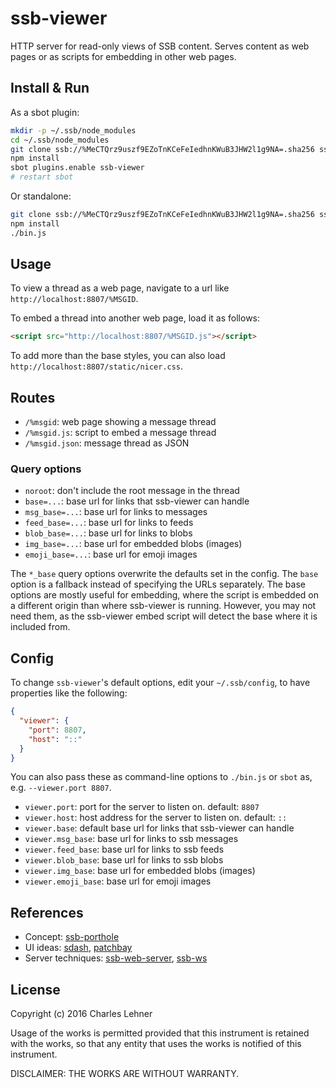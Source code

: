 # ssb-viewer

HTTP server for read-only views of SSB content. Serves content as web pages or as scripts for embedding in other web pages.

## Install & Run

As a sbot plugin:
```sh
mkdir -p ~/.ssb/node_modules
cd ~/.ssb/node_modules
git clone ssb://%MeCTQrz9uszf9EZoTnKCeFeIedhnKWuB3JHW2l1g9NA=.sha256 ssb-viewer && cd ssb-viewer
npm install
sbot plugins.enable ssb-viewer
# restart sbot
```

Or standalone:
```sh
git clone ssb://%MeCTQrz9uszf9EZoTnKCeFeIedhnKWuB3JHW2l1g9NA=.sha256 ssb-viewer && cd ssb-viewer
npm install
./bin.js
```

## Usage

To view a thread as a web page, navigate to a url like `http://localhost:8807/%MSGID`.

To embed a thread into another web page, load it as follows:

```html
<script src="http://localhost:8807/%MSGID.js"></script>
```

To add more than the base styles, you can also load `http://localhost:8807/static/nicer.css`.

## Routes

- `/%msgid`: web page showing a message thread
- `/%msgid.js`: script to embed a message thread
- `/%msgid.json`: message thread as JSON

### Query options

- `noroot`: don't include the root message in the thread
- `base=...`: base url for links that ssb-viewer can handle
- `msg_base=...`: base url for links to messages
- `feed_base=...`: base url for links to feeds
- `blob_base=...`: base url for links to blobs
- `img_base=...`: base url for embedded blobs (images)
- `emoji_base=...`: base url for emoji images

The `*_base` query options overwrite the defaults set in the config.
The `base` option is a fallback instead of specifying the URLs separately.
The base options are mostly useful for embedding, where the script is embedded
on a different origin than where ssb-viewer is running. However, you may not
need them, as the ssb-viewer embed script will detect the base where it is
included from.

## Config

To change `ssb-viewer`'s default options, edit your `~/.ssb/config`, to have
properties like the following:
```json
{
  "viewer": {
    "port": 8807,
    "host": "::"
  }
}
```
You can also pass these as command-line options to `./bin.js` or `sbot` as,
e.g. `--viewer.port 8807`.

- `viewer.port`: port for the server to listen on. default: `8807`
- `viewer.host`: host address for the server to listen on. default: `::`
- `viewer.base`: default base url for links that ssb-viewer can handle
- `viewer.msg_base`: base url for links to ssb messages
- `viewer.feed_base`: base url for links to ssb feeds
- `viewer.blob_base`: base url for links to ssb blobs
- `viewer.img_base`: base url for embedded blobs (images)
- `viewer.emoji_base`: base url for emoji images

## References

- Concept: [ssb-porthole][]
- UI ideas: [sdash][], [patchbay][]
- Server techniques: [ssb-web-server][], [ssb-ws][]


[ssb-porthole]: %cgkDJXsh6pO5m458B3ngEro+U0qUMGTY1TRGTZOP6lQ=.sha256
[patchbay]: %s9mSFATE4RGyJx9wgH22lBrvD4CgUQW4yeguSWWjtqc=.sha256
[sdash]: %qrU04j9vfUJKfq1rGZrQ5ihtSfA4ilfY3wLy7xFv0xk=.sha256
[git-ssb-web]: %q5d5Du+9WkaSdjc8aJPZm+jMrqgo0tmfR+RcX5ZZ6H4=.sha256
[ssb-web-server]: %gYctTCrA06BhAGGvQ6PJ0H2eCCQLj1iEsmfn8SD5+nk=.sha256
[ssb-ws]: %tFjo5SoD+Y0SaB5vqZYppmoPmv9LKB5wMPl96qtu4qk=.sha256

## License

Copyright (c) 2016 Charles Lehner

Usage of the works is permitted provided that this instrument is
retained with the works, so that any entity that uses the works is
notified of this instrument.

DISCLAIMER: THE WORKS ARE WITHOUT WARRANTY.
